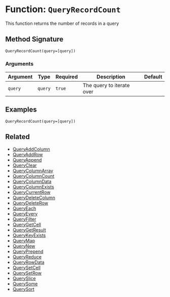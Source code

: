 [comment]: # (Note: This documentation is generated dynamically in the build process.  To modify the contents, change the javadoc on the _invoke method of the BIF class)

# Function: `QueryRecordCount`

This function returns the number of records in a query

## Method Signature
```
QueryRecordCount(query=[query])
```
### Arguments

| Argument | Type | Required | Description | Default |
|----------|------|----------|-------------|---------|
| `query` | `query` | `true` | The query to iterate over |  |

## Examples

```
QueryRecordCount(query=[query])
```

## Related
  * [QueryAddColumn](boxlang-language/reference/built-in-functions/QueryAddColumn.md)
  * [QueryAddRow](boxlang-language/reference/built-in-functions/QueryAddRow.md)
  * [QueryAppend](boxlang-language/reference/built-in-functions/QueryAppend.md)
  * [QueryClear](boxlang-language/reference/built-in-functions/QueryClear.md)
  * [QueryColumnArray](boxlang-language/reference/built-in-functions/QueryColumnArray.md)
  * [QueryColumnCount](boxlang-language/reference/built-in-functions/QueryColumnCount.md)
  * [QueryColumnData](boxlang-language/reference/built-in-functions/QueryColumnData.md)
  * [QueryColumnExists](boxlang-language/reference/built-in-functions/QueryColumnExists.md)
  * [QueryCurrentRow](boxlang-language/reference/built-in-functions/QueryCurrentRow.md)
  * [QueryDeleteColumn](boxlang-language/reference/built-in-functions/QueryDeleteColumn.md)
  * [QueryDeleteRow](boxlang-language/reference/built-in-functions/QueryDeleteRow.md)
  * [QueryEach](boxlang-language/reference/built-in-functions/QueryEach.md)
  * [QueryEvery](boxlang-language/reference/built-in-functions/QueryEvery.md)
  * [QueryFilter](boxlang-language/reference/built-in-functions/QueryFilter.md)
  * [QueryGetCell](boxlang-language/reference/built-in-functions/QueryGetCell.md)
  * [QueryGetResult](boxlang-language/reference/built-in-functions/QueryGetResult.md)
  * [QueryKeyExists](boxlang-language/reference/built-in-functions/QueryKeyExists.md)
  * [QueryMap](boxlang-language/reference/built-in-functions/QueryMap.md)
  * [QueryNew](boxlang-language/reference/built-in-functions/QueryNew.md)
  * [QueryPrepend](boxlang-language/reference/built-in-functions/QueryPrepend.md)
  * [QueryReduce](boxlang-language/reference/built-in-functions/QueryReduce.md)
  * [QueryRowData](boxlang-language/reference/built-in-functions/QueryRowData.md)
  * [QuerySetCell](boxlang-language/reference/built-in-functions/QuerySetCell.md)
  * [QuerySetRow](boxlang-language/reference/built-in-functions/QuerySetRow.md)
  * [QuerySlice](boxlang-language/reference/built-in-functions/QuerySlice.md)
  * [QuerySome](boxlang-language/reference/built-in-functions/QuerySome.md)
  * [QuerySort](boxlang-language/reference/built-in-functions/QuerySort.md)
